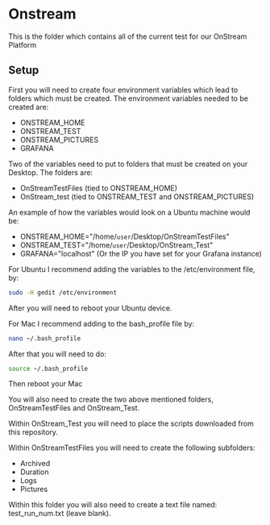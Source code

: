 # Onstream
This is the folder which contains all of the current test for our OnStream Platform

## Setup
First you will need to create four environment variables which lead to folders which must be created. The environment variables needed to be created are:
*  ONSTREAM_HOME
*  ONSTREAM_TEST
*  ONSTREAM_PICTURES
*  GRAFANA

Two of the variables need to put to folders that must be created on your Desktop. The folders are:
*  OnStreamTestFiles (tied to ONSTREAM_HOME)
*  OnStream_test (tied to ONSTREAM_TEST and ONSTREAM_PICTURES)

An example of how the variables would look on a Ubuntu machine would be:
*  ONSTREAM_HOME="/home/`user`/Desktop/OnStreamTestFiles"
*  ONSTREAM_TEST="/home/`user`/Desktop/OnStream_Test"
*  GRAFANA="localhost" (Or the IP you have set for your Grafana instance)

For Ubuntu I recommend adding the variables to the /etc/environment file, by:
```bash
sudo -H gedit /etc/environment
```
After you will need to reboot your Ubuntu device.

For Mac I recommend adding to the bash_profile file by:
```bash
nano ~/.bash_profile
```
After that you will need to do:
```bash
source ~/.bash_profile
```
Then reboot your Mac

You will also need to create the two above mentioned folders, OnStreamTestFiles and OnStream_Test.

Within OnStream_Test you will need to place the scripts downloaded from this repository.

Within OnStreamTestFiles you will need to create the following subfolders:
*  Archived
*  Duration
*  Logs
*  Pictures

Within this folder you will also need to create a text file named: test_run_num.txt (leave blank).

